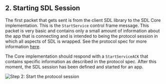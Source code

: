 ## 2. Starting SDL Session

The first packet that gets sent is from the client SDL library to the SDL Core implementation. This is the `StartService` control frame message. This packet is very basic and contains only a small amount of information about the app that is connecting and is intended to being the protocol session in which all aspects of SDL is wrapped. See the protocol spec for more information [here](linktotheprotocolspec).

The Core implementation should respond with a `StartServiceACK` that contains specific information as described in the protocol spec. After this moment, the SDL session has been defined and started for an app.

![Step 2: Start the protocol session](overall_2.png) 
